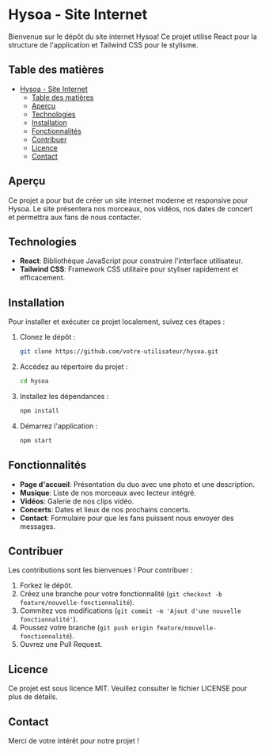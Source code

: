 # Hysoa - Site Internet

Bienvenue sur le dépôt du site internet Hysoa! Ce projet utilise React pour la structure de l'application et Tailwind CSS pour le stylisme.

## Table des matières

- [Hysoa - Site Internet](#hysoa---site-internet)
  - [Table des matières](#table-des-matières)
  - [Aperçu](#aperçu)
  - [Technologies](#technologies)
  - [Installation](#installation)
  - [Fonctionnalités](#fonctionnalités)
  - [Contribuer](#contribuer)
  - [Licence](#licence)
  - [Contact](#contact)

## Aperçu

Ce projet a pour but de créer un site internet moderne et responsive pour Hysoa. Le site présentera nos morceaux, nos vidéos, nos dates de concert et permettra aux fans de nous contacter.

## Technologies

- **React**: Bibliothèque JavaScript pour construire l'interface utilisateur.
- **Tailwind CSS**: Framework CSS utilitaire pour styliser rapidement et efficacement.

## Installation

Pour installer et exécuter ce projet localement, suivez ces étapes :

1. Clonez le dépôt :
    ```bash
    git clone https://github.com/votre-utilisateur/hysoa.git
    ```
2. Accédez au répertoire du projet :
    ```bash
    cd hysoa
    ```
3. Installez les dépendances :
    ```bash
    npm install
    ```
4. Démarrez l'application :
    ```bash
    npm start
    ```


## Fonctionnalités

- **Page d'accueil**: Présentation du duo avec une photo et une description.
- **Musique**: Liste de nos morceaux avec lecteur intégré.
- **Vidéos**: Galerie de nos clips vidéo.
- **Concerts**: Dates et lieux de nos prochains concerts.
- **Contact**: Formulaire pour que les fans puissent nous envoyer des messages.

## Contribuer

Les contributions sont les bienvenues ! Pour contribuer :

1. Forkez le dépôt.
2. Créez une branche pour votre fonctionnalité (`git checkout -b feature/nouvelle-fonctionnalité`).
3. Commitez vos modifications (`git commit -m 'Ajout d'une nouvelle fonctionnalité'`).
4. Poussez votre branche (`git push origin feature/nouvelle-fonctionnalité`).
5. Ouvrez une Pull Request.


## Licence

Ce projet est sous licence MIT. Veuillez consulter le fichier LICENSE pour plus de détails.

## Contact

Merci de votre intérêt pour notre projet !
